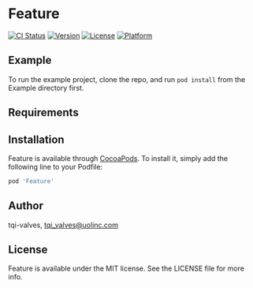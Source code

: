 # Feature

[![CI Status](https://img.shields.io/travis/tqi-valves/Feature.svg?style=flat)](https://travis-ci.org/tqi-valves/Feature)
[![Version](https://img.shields.io/cocoapods/v/Feature.svg?style=flat)](https://cocoapods.org/pods/Feature)
[![License](https://img.shields.io/cocoapods/l/Feature.svg?style=flat)](https://cocoapods.org/pods/Feature)
[![Platform](https://img.shields.io/cocoapods/p/Feature.svg?style=flat)](https://cocoapods.org/pods/Feature)

## Example

To run the example project, clone the repo, and run `pod install` from the Example directory first.

## Requirements

## Installation

Feature is available through [CocoaPods](https://cocoapods.org). To install
it, simply add the following line to your Podfile:

```ruby
pod 'Feature'
```

## Author

tqi-valves, tqi_valves@uolinc.com

## License

Feature is available under the MIT license. See the LICENSE file for more info.
